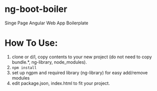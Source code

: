 # ng-boot-boiler
Singe Page Angular Web App Boilerplate

# How To Use:
1. clone or d/l, copy contents to your new project (do not need to copy bundle.*, ng-library, node_modules).
2. `npm install`
3. set up ngpm and required library (ng-library) for easy add/remove modules
4. edit package.json, index.html to fit your project. 

